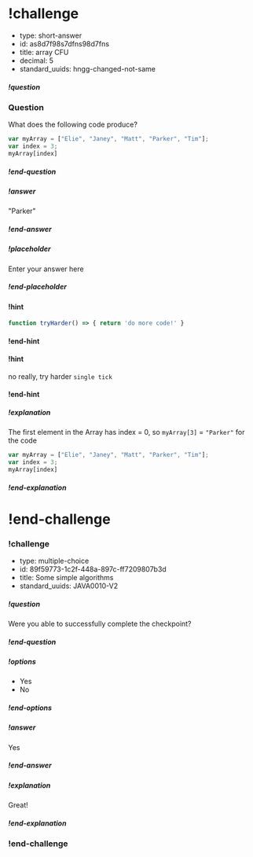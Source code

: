 # !challenge

* type: short-answer
* id: as8d7f98s7dfns98d7fns
* title: array CFU
* decimal: 5
* standard_uuids: hngg-changed-not-same

##### !question

### Question

What does the following code produce?

```javascript
var myArray = ["Elie", "Janey", "Matt", "Parker", "Tim"];
var index = 3;
myArray[index]
```

##### !end-question

##### !answer

"Parker"

##### !end-answer



##### !placeholder

Enter your answer here

##### !end-placeholder

#### !hint

```js
function tryHarder() => { return 'do more code!' }
```

#### !end-hint


#### !hint

no really, try harder
`single tick`

#### !end-hint


##### !explanation

The first element in the Array has index = 0, so `myArray[3]` = `"Parker"` for the code

```js
var myArray = ["Elie", "Janey", "Matt", "Parker", "Tim"];
var index = 3;
myArray[index]
```

##### !end-explanation

# !end-challenge

### !challenge

* type: multiple-choice
* id: 89f59773-1c2f-448a-897c-ff7209807b3d
* title: Some simple algorithms
* standard_uuids: JAVA0010-V2

##### !question

Were you able to successfully complete the checkpoint?

##### !end-question

##### !options

* Yes
* No

##### !end-options

##### !answer

Yes

##### !end-answer

##### !explanation

Great!

##### !end-explanation

### !end-challenge
